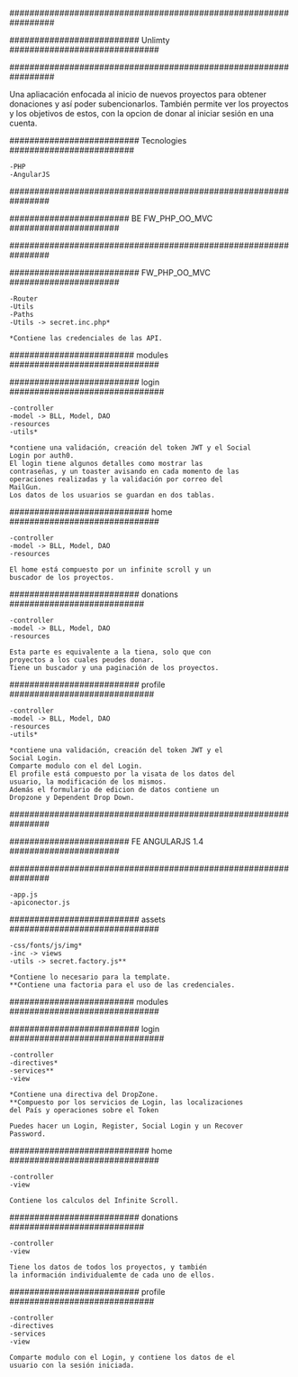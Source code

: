 #################################################################

########################## Unlimty ##############################

#################################################################

Una apliacación enfocada al inicio de nuevos proyectos para 
obtener donaciones y así poder subencionarlos.
También permite ver los proyectos y los objetivos de estos,
con la opcion de donar al iniciar sesión en una cuenta.


########################## Tecnologies #########################

    -PHP
    -AngularJS


################################################################

######################## BE FW_PHP_OO_MVC ######################

################################################################

##########################  FW_PHP_OO_MVC ######################

    -Router
    -Utils
    -Paths
    -Utils -> secret.inc.php*

    *Contiene las credenciales de las API.

######################### modules ##############################
    
########################## login ###############################

    -controller
    -model -> BLL, Model, DAO
    -resources
    -utils*

    *contiene una validación, creación del token JWT y el Social
    Login por auth0.
    El login tiene algunos detalles como mostrar las
    contraseñas, y un toaster avisando en cada momento de las
    operaciones realizadas y la validación por correo del 
    MailGun.
    Los datos de los usuarios se guardan en dos tablas.



############################ home ##############################

    -controller
    -model -> BLL, Model, DAO
    -resources

    El home está compuesto por un infinite scroll y un
    buscador de los proyectos.
    


########################## donations ###########################

    -controller
    -model -> BLL, Model, DAO
    -resources

    Esta parte es equivalente a la tiena, solo que con 
    proyectos a los cuales peudes donar.
    Tiene un buscador y una paginación de los proyectos.


########################## profile #############################

    -controller
    -model -> BLL, Model, DAO
    -resources
    -utils*

    *contiene una validación, creación del token JWT y el 
    Social Login.
    Comparte modulo con el del Login.
    El profile está compuesto por la visata de los datos del
    usuario, la modificación de los mismos.
    Además el formulario de edicion de datos contiene un
    Dropzone y Dependent Drop Down.


################################################################

######################## FE ANGULARJS 1.4 ######################

################################################################

    -app.js
    -apiconector.js

########################## assets ##############################

    -css/fonts/js/img*
    -inc -> views
    -utils -> secret.factory.js**

    *Contiene lo necesario para la template.
    **Contiene una factoria para el uso de las credenciales.

######################### modules ##############################

########################## login ###############################

    -controller
    -directives*
    -services**
    -view

    *Contiene una directiva del DropZone.
    **Compuesto por los servicios de Login, las localizaciones
    del País y operaciones sobre el Token

    Puedes hacer un Login, Register, Social Login y un Recover
    Password.



############################ home ##############################

    -controller
    -view

    Contiene los calculos del Infinite Scroll.

########################## donations ###########################

    -controller
    -view

    Tiene los datos de todos los proyectos, y también
    la información individualemte de cada uno de ellos.

########################## profile #############################

    -controller
    -directives
    -services
    -view

    Comparte modulo con el Login, y contiene los datos de el
    usuario con la sesión iniciada.